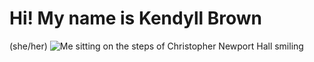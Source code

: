 # Hi! My name is Kendyll Brown
(she/her)
![Me sitting on the steps of Christopher Newport Hall smiling](https://kendyllmb.github.io/kendyllmb/images/profilepic.jpg)
